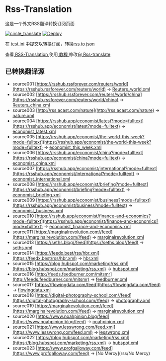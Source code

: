# Rss-Translation

这是一个外文RSS翻译转换订阅页面 

[![circle_translate](https://github.com/q1azq1a/Rss-Translation/actions/workflows/circle_translate.yml/badge.svg)](https://github.com/q1azq1a/Rss-Translation/actions/workflows/circle_translate.yml)
[![Deploy](https://github.com/q1azq1a/Rss-Translation/actions/workflows/jekyll-gh-pages.yml/badge.svg)](https://github.com/q1azq1a/Rss-Translation/actions/workflows/jekyll-gh-pages.yml)

在 [test.ini](https://github.com/q1azq1a/Rss-Translation/blob/main/test.ini) 中提交以转换订阅，转换[rss to json](https://rss2json.com/)

查看[ RSS-Translation ](https://q1azq1a.github.io/RSS-Translation)使用[ 教程 ](https://www.q1azq1a.net/tutorial/644)修改自[ Rss-translate ](https://github.com/rcy1314/Rss-Translation/)

## 已转换翻译源

 - source001 [https://rsshub.rssforever.com/reuters/world](https://rsshub.rssforever.com/reuters/world) -> [Reuters_world.xml](rss/Reuters_world.xml)
 - source002 [https://rsshub.rssforever.com/reuters/world/china](https://rsshub.rssforever.com/reuters/world/china) -> [Reuters_china.xml](rss/Reuters_china.xml)
 - source003 [http://rss.acast.com/nature](http://rss.acast.com/nature) -> [nature.xml](rss/nature.xml)
 - source004 [https://rsshub.app/economist/latest?mode=fulltext](https://rsshub.app/economist/latest?mode=fulltext) -> [economist_latest.xml](rss/economist_latest.xml)
 - source005 [https://rsshub.app/economist/the-world-this-week?mode=fulltext](https://rsshub.app/economist/the-world-this-week?mode=fulltext) -> [economist_this_week.xml](rss/economist_this_week.xml)
 - source006 [https://rsshub.app/economist/china?mode=fulltext](https://rsshub.app/economist/china?mode=fulltext) -> [economist_china.xml](rss/economist_china.xml)
 - source007 [https://rsshub.app/economist/international?mode=fulltext](https://rsshub.app/economist/international?mode=fulltext) -> [economist_international.xml](rss/economist_international.xml)
 - source008 [https://rsshub.app/economist/briefing?mode=fulltext](https://rsshub.app/economist/briefing?mode=fulltext) -> [economist_briefing.xml](rss/economist_briefing.xml)
 - source009 [https://rsshub.app/economist/business?mode=fulltext](https://rsshub.app/economist/business?mode=fulltext) -> [economist_business.xml](rss/economist_business.xml)
 - source010 [https://rsshub.app/economist/finance-and-economics?mode=fulltext](https://rsshub.app/economist/finance-and-economics?mode=fulltext) -> [economist_finance-and-economics.xml](rss/economist_finance-and-economics.xml)
 - source011 [https://marginalrevolution.com//feed](https://marginalrevolution.com//feed) -> [marginalrevolution.xml](rss/marginalrevolution.xml)
 - source013 [https://seths.blog//feed](https://seths.blog//feed) -> [seths.xml](rss/seths.xml)
 - source014 [https://feedx.best/rss/hbr.xml](https://feedx.best/rss/hbr.xml) -> [hbr.xml](rss/hbr.xml)
 - source015 [https://blog.hubspot.com/marketing/rss.xml](https://blog.hubspot.com/marketing/rss.xml) -> [hubspot.xml](rss/hubspot.xml)
 - source016 [http://feeds.feedburner.com/mitsmr](http://feeds.feedburner.com/mitsmr) -> [feedburner.xml](rss/feedburner.xml)
 - source017 [https://flowingdata.com/feed](https://flowingdata.com/feed) -> [flowingdata.xml](rss/flowingdata.xml)
 - source018 [https://digital-photography-school.com//feed](https://digital-photography-school.com//feed) -> [photography.xml](rss/photography.xml)
 - source019 [https://marginalrevolution.com//feed](https://marginalrevolution.com//feed) -> [marginalrevolution.xml](rss/marginalrevolution.xml)
 - source020 [https://www.noahpinion.blog/feed](https://www.noahpinion.blog/feed) -> [noahpinion.xml](rss/noahpinion.xml)
 - source021 [https://www.lesswrong.com/feed.xml](https://www.lesswrong.com/feed.xml) -> [lesswrong.xml](rss/lesswrong.xml)
 - source022 [https://blog.hubspot.com/marketing/rss.xml](https://blog.hubspot.com/marketing/rss.xml) -> [hubspot.xml](rss/hubspot.xml)
 - source023 [https://www.profgalloway.com/feed](https://www.profgalloway.com/feed) -> [No Mercy](rss/No Mercy)
